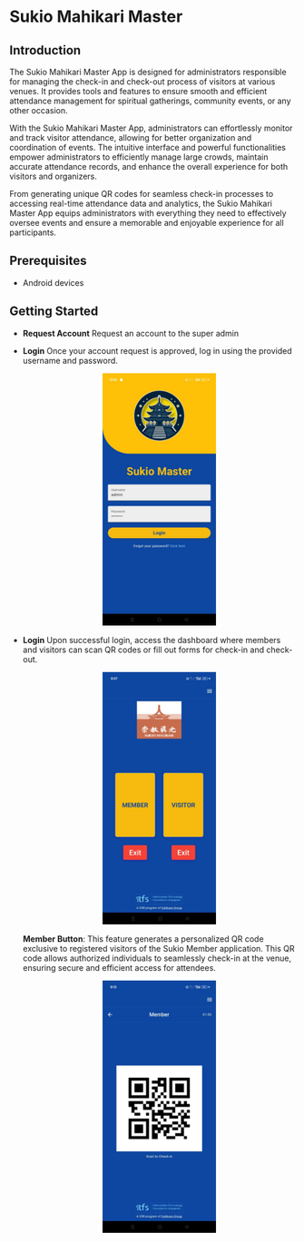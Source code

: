 # Sukio Mahikari Master

## Introduction

The Sukio Mahikari Master App is designed for administrators responsible for managing the check-in and check-out process of visitors at various venues. It provides tools and features to ensure smooth and efficient attendance management for spiritual gatherings, community events, or any other occasion.

With the Sukio Mahikari Master App, administrators can effortlessly monitor and track visitor attendance, allowing for better organization and coordination of events. The intuitive interface and powerful functionalities empower administrators to efficiently manage large crowds, maintain accurate attendance records, and enhance the overall experience for both visitors and organizers.

From generating unique QR codes for seamless check-in processes to accessing real-time attendance data and analytics, the Sukio Mahikari Master App equips administrators with everything they need to effectively oversee events and ensure a memorable and enjoyable experience for all participants.

## Prerequisites
- Android devices

## Getting Started
- **Request Account** Request an account to the super admin
- **Login** Once your account request is approved, log in using the provided username and password.

    <p align="center">
        <img src="images/login.jpeg" alt="Registration Screenshot" width="200">
    </p>

- **Login** Upon successful login, access the dashboard where members and visitors can scan QR codes or fill out forms for check-in and check-out.

    <p align="center">
        <img src="images/dashboard.jpeg" alt="Registration Screenshot" width="200">
    </p>

    **Member Button**: This feature generates a personalized QR code exclusive to registered visitors of the Sukio Member application. This QR code allows authorized individuals to seamlessly check-in at the venue, ensuring secure and efficient access for attendees.


    <p align="center">
        <img src="images/memberInQR.jpeg" alt="Registration Screenshot" width="200">
    </p> 